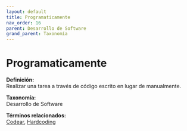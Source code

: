 ```yaml
---
layout: default
title: Programaticamente
nav_order: 16
parent: Desarrollo de Software
grand_parent: Taxonomía
---
```


# Programaticamente

**Definición:**  
Realizar una tarea a través de código escrito en lugar de manualmente.

**Taxonomía:**  
Desarrollo de Software

**Términos relacionados:**  
[Codear](https://maleniski.github.io/diccionario-angl-tec-mx/docs/taxonomia/desarrollo-de-software/codear.html), [Hardcoding](https://maleniski.github.io/diccionario-angl-tec-mx/docs/taxonomia/desarrollo-de-software/hardcoding.html)
